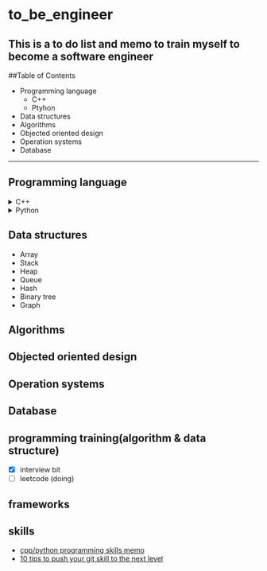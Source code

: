 # to_be_engineer
This is a to do list and memo to train myself to become a software engineer
---
##Table of Contents
- Programming language
    - C++
    - Ptyhon
- Data structures
- Algorithms
- Objected oriented design
- Operation systems
- Database

---
## Programming language
<details>
<summary> C++ </summary>
- Basic concept
- Self-memo
</details>

<details>
<summary> Python </summary>
- Basic concept
- Self-memo
</details>

## Data structures
- Array
- Stack
- Heap
- Queue
- Hash
- Binary tree
- Graph

## Algorithms

## Objected oriented design

## Operation systems

## Database

## programming training(algorithm & data structure)
+ [x] interview bit
+ [ ] leetcode (doing)

## frameworks

## skills 
+ [cpp/python programming skills memo](https://github.com/penglaige/to_be_engineer/blob/master/leetcode/README.md)
+ [10 tips to push your git skill to the next level](https://www.sitepoint.com/10-tips-git-next-level/)
